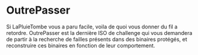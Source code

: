 # OutrePasser
Si LaPluieTombe vous a paru facile, voila de quoi vous donner du fil a retordre. OutrePasser est la dernière ISO de challenge qui vous demandera de partir à la recherche de failles présents dans des binaires protégés, et reconstruire ces binaires en fonction de leur comportement.
